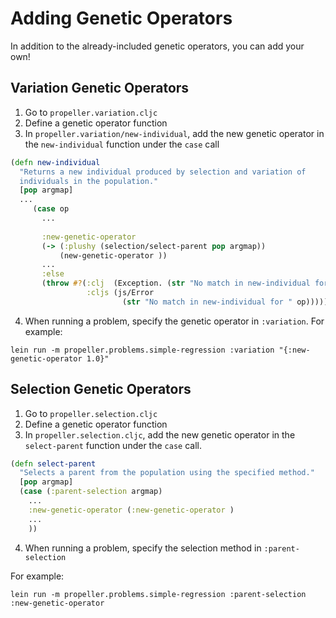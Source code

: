 # Adding Genetic Operators

In addition to the already-included genetic operators, you can add your own!

## Variation Genetic Operators

1. Go to `propeller.variation.cljc`
2. Define a genetic operator function
3. In `propeller.variation/new-individual`, add the new genetic operator in the `new-individual` function under the `case` call

``` clojure
(defn new-individual
  "Returns a new individual produced by selection and variation of
  individuals in the population."
  [pop argmap]
  ...
     (case op
       ...
       
       :new-genetic-operator
       (-> (:plushy (selection/select-parent pop argmap))
           (new-genetic-operator ))
       ...
       :else
       (throw #?(:clj  (Exception. (str "No match in new-individual for " op))
                 :cljs (js/Error
                         (str "No match in new-individual for " op))))))})
```

4. When running a problem, specify the genetic operator in `:variation`.
For example:
```
lein run -m propeller.problems.simple-regression :variation "{:new-genetic-operator 1.0}"

```

## Selection Genetic Operators

1. Go to `propeller.selection.cljc`
2. Define a genetic operator function
3. In `propeller.selection.cljc`, add the new genetic operator in the `select-parent` function under the `case` call.

```clojure
(defn select-parent
  "Selects a parent from the population using the specified method."
  [pop argmap]
  (case (:parent-selection argmap)
    ...
    :new-genetic-operator (:new-genetic-operator )
    ...
    ))
```

4. When running a problem, specify the selection method in `:parent-selection`

For example:

```
lein run -m propeller.problems.simple-regression :parent-selection :new-genetic-operator

```

